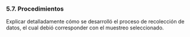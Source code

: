 ### 5.7. Procedimientos

Explicar detalladamente cómo se desarrolló el proceso de recolección de datos, 
el cual debió corresponder con el muestreo seleccionado.
